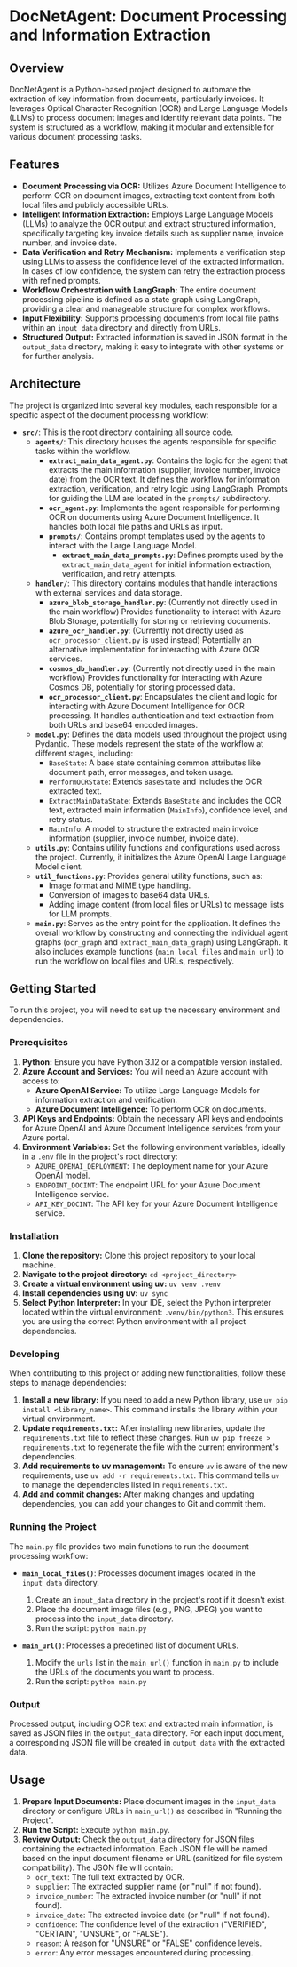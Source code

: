 # DocNetAgent: Document Processing and Information Extraction

## Overview

DocNetAgent is a Python-based project designed to automate the extraction of key information from documents, particularly invoices. It leverages Optical Character Recognition (OCR) and Large Language Models (LLMs) to process document images and identify relevant data points. The system is structured as a workflow, making it modular and extensible for various document processing tasks.

## Features

*   **Document Processing via OCR:**  Utilizes Azure Document Intelligence to perform OCR on document images, extracting text content from both local files and publicly accessible URLs.
*   **Intelligent Information Extraction:** Employs Large Language Models (LLMs) to analyze the OCR output and extract structured information, specifically targeting key invoice details such as supplier name, invoice number, and invoice date.
*   **Data Verification and Retry Mechanism:** Implements a verification step using LLMs to assess the confidence level of the extracted information. In cases of low confidence, the system can retry the extraction process with refined prompts.
*   **Workflow Orchestration with LangGraph:**  The entire document processing pipeline is defined as a state graph using LangGraph, providing a clear and manageable structure for complex workflows.
*   **Input Flexibility:** Supports processing documents from local file paths within an `input_data` directory and directly from URLs.
*   **Structured Output:** Extracted information is saved in JSON format in the `output_data` directory, making it easy to integrate with other systems or for further analysis.

## Architecture

The project is organized into several key modules, each responsible for a specific aspect of the document processing workflow:

*   **`src/`**: This is the root directory containing all source code.
    *   **`agents/`**:  This directory houses the agents responsible for specific tasks within the workflow.
        *   **`extract_main_data_agent.py`**: Contains the logic for the agent that extracts the main information (supplier, invoice number, invoice date) from the OCR text. It defines the workflow for information extraction, verification, and retry logic using LangGraph. Prompts for guiding the LLM are located in the `prompts/` subdirectory.
        *   **`ocr_agent.py`**: Implements the agent responsible for performing OCR on documents using Azure Document Intelligence. It handles both local file paths and URLs as input.
        *   **`prompts/`**:  Contains prompt templates used by the agents to interact with the Large Language Model.
            *   **`extract_main_data_prompts.py`**: Defines prompts used by the `extract_main_data_agent` for initial information extraction, verification, and retry attempts.
    *   **`handler/`**: This directory contains modules that handle interactions with external services and data storage.
        *   **`azure_blob_storage_handler.py`**: (Currently not directly used in the main workflow) Provides functionality to interact with Azure Blob Storage, potentially for storing or retrieving documents.
        *   **`azure_ocr_handler.py`**: (Currently not directly used as `ocr_processor_client.py` is used instead)  Potentially an alternative implementation for interacting with Azure OCR services.
        *   **`cosmos_db_handler.py`**: (Currently not directly used in the main workflow)  Provides functionality for interacting with Azure Cosmos DB, potentially for storing processed data.
        *   **`ocr_processor_client.py`**:  Encapsulates the client and logic for interacting with Azure Document Intelligence for OCR processing. It handles authentication and text extraction from both URLs and base64 encoded images.
    *   **`model.py`**: Defines the data models used throughout the project using Pydantic. These models represent the state of the workflow at different stages, including:
        *   `BaseState`:  A base state containing common attributes like document path, error messages, and token usage.
        *   `PerformOCRState`: Extends `BaseState` and includes the OCR extracted text.
        *   `ExtractMainDataState`: Extends `BaseState` and includes the OCR text, extracted main information (`MainInfo`), confidence level, and retry status.
        *   `MainInfo`:  A model to structure the extracted main invoice information (supplier, invoice number, invoice date).
    *   **`utils.py`**: Contains utility functions and configurations used across the project. Currently, it initializes the Azure OpenAI Large Language Model client.
    *   **`util_functions.py`**:  Provides general utility functions, such as:
        *   Image format and MIME type handling.
        *   Conversion of images to base64 data URLs.
        *   Adding image content (from local files or URLs) to message lists for LLM prompts.
    *   **`main.py`**:  Serves as the entry point for the application. It defines the overall workflow by constructing and connecting the individual agent graphs (`ocr_graph` and `extract_main_data_graph`) using LangGraph. It also includes example functions (`main_local_files` and `main_url`) to run the workflow on local files and URLs, respectively.

## Getting Started

To run this project, you will need to set up the necessary environment and dependencies.

### Prerequisites

1.  **Python:** Ensure you have Python 3.12 or a compatible version installed.
2.  **Azure Account and Services:** You will need an Azure account with access to:
    *   **Azure OpenAI Service:**  To utilize Large Language Models for information extraction and verification.
    *   **Azure Document Intelligence:**  To perform OCR on documents.
3.  **API Keys and Endpoints:** Obtain the necessary API keys and endpoints for Azure OpenAI and Azure Document Intelligence services from your Azure portal.
4.  **Environment Variables:** Set the following environment variables, ideally in a `.env` file in the project's root directory:
    *   `AZURE_OPENAI_DEPLOYMENT`: The deployment name for your Azure OpenAI model.
    *   `ENDPOINT_DOCINT`: The endpoint URL for your Azure Document Intelligence service.
    *   `API_KEY_DOCINT`: The API key for your Azure Document Intelligence service.

### Installation

1.  **Clone the repository:** Clone this project repository to your local machine.
2.  **Navigate to the project directory:** `cd <project_directory>`
3.  **Create a virtual environment using uv:** `uv venv .venv`
4.  **Install dependencies using uv:** `uv sync`
5.  **Select Python Interpreter:** In your IDE, select the Python interpreter located within the virtual environment: `.venv/bin/python3`. This ensures you are using the correct Python environment with all project dependencies.

### Developing

When contributing to this project or adding new functionalities, follow these steps to manage dependencies:

1.  **Install a new library:** If you need to add a new Python library, use `uv pip install <library_name>`. This command installs the library within your virtual environment.
2.  **Update `requirements.txt`:** After installing new libraries, update the `requirements.txt` file to reflect these changes. Run `uv pip freeze > requirements.txt` to regenerate the file with the current environment's dependencies.
3.  **Add requirements to uv management:** To ensure `uv` is aware of the new requirements, use `uv add -r requirements.txt`. This command tells `uv` to manage the dependencies listed in `requirements.txt`.
4.  **Add and commit changes:** After making changes and updating dependencies, you can add your changes to Git and commit them. 

### Running the Project

The `main.py` file provides two main functions to run the document processing workflow:

*   **`main_local_files()`**: Processes document images located in the `input_data` directory.
    1.  Create an `input_data` directory in the project's root if it doesn't exist.
    2.  Place the document image files (e.g., PNG, JPEG) you want to process into the `input_data` directory.
    3.  Run the script: `python main.py`

*   **`main_url()`**: Processes a predefined list of document URLs.
    1.  Modify the `urls` list in the `main_url()` function in `main.py` to include the URLs of the documents you want to process.
    2.  Run the script: `python main.py`

### Output

Processed output, including OCR text and extracted main information, is saved as JSON files in the `output_data` directory. For each input document, a corresponding JSON file will be created in `output_data` with the extracted data.

## Usage

1.  **Prepare Input Documents:** Place document images in the `input_data` directory or configure URLs in `main_url()` as described in "Running the Project".
2.  **Run the Script:** Execute `python main.py`.
3.  **Review Output:** Check the `output_data` directory for JSON files containing the extracted information. Each JSON file will be named based on the input document filename or URL (sanitized for file system compatibility). The JSON file will contain:
    *   `ocr_text`: The full text extracted by OCR.
    *   `supplier`: The extracted supplier name (or "null" if not found).
    *   `invoice_number`: The extracted invoice number (or "null" if not found).
    *   `invoice_date`: The extracted invoice date (or "null" if not found).
    *   `confidence`: The confidence level of the extraction ("VERIFIED", "CERTAIN", "UNSURE", or "FALSE").
    *   `reason`:  A reason for "UNSURE" or "FALSE" confidence levels.
    *   `error`: Any error messages encountered during processing.

